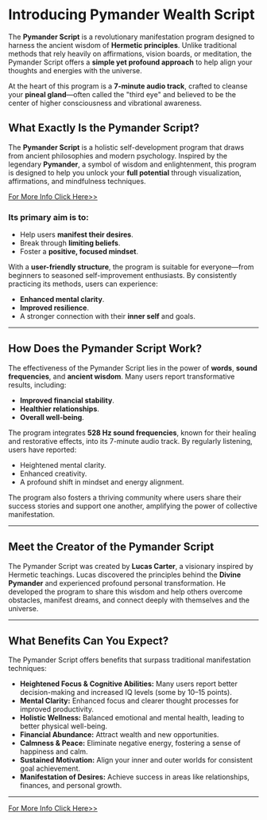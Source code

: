 # Introducing Pymander Wealth Script

The **Pymander Script** is a revolutionary manifestation program designed to harness the ancient wisdom of **Hermetic principles**. Unlike traditional methods that rely heavily on affirmations, vision boards, or meditation, the Pymander Script offers a **simple yet profound approach** to help align your thoughts and energies with the universe.

At the heart of this program is a **7-minute audio track**, crafted to cleanse your **pineal gland**—often called the "third eye" and believed to be the center of higher consciousness and vibrational awareness.

## What Exactly Is the Pymander Script?

The **Pymander Script** is a holistic self-development program that draws from ancient philosophies and modern psychology. Inspired by the legendary **Pymander**, a symbol of wisdom and enlightenment, this program is designed to help you unlock your **full potential** through visualization, affirmations, and mindfulness techniques.

[For More Info Click Here>>](https://pymandderscript.com/)
### Its primary aim is to:

- Help users **manifest their desires**.
- Break through **limiting beliefs**.
- Foster a **positive, focused mindset**.

With a **user-friendly structure**, the program is suitable for everyone—from beginners to seasoned self-improvement enthusiasts. By consistently practicing its methods, users can experience:

- **Enhanced mental clarity**.
- **Improved resilience**.
- A stronger connection with their **inner self** and goals.

---

## How Does the Pymander Script Work?

The effectiveness of the Pymander Script lies in the power of **words**, **sound frequencies**, and **ancient wisdom**. Many users report transformative results, including:

- **Improved financial stability**.
- **Healthier relationships**.
- **Overall well-being**.

The program integrates **528 Hz sound frequencies**, known for their healing and restorative effects, into its 7-minute audio track. By regularly listening, users have reported:

- Heightened mental clarity.
- Enhanced creativity.
- A profound shift in mindset and energy alignment.

The program also fosters a thriving community where users share their success stories and support one another, amplifying the power of collective manifestation.

---

## Meet the Creator of the Pymander Script

The Pymander Script was created by **Lucas Carter**, a visionary inspired by Hermetic teachings. Lucas discovered the principles behind the **Divine Pymander** and experienced profound personal transformation. He developed the program to share this wisdom and help others overcome obstacles, manifest dreams, and connect deeply with themselves and the universe.

---

## What Benefits Can You Expect?

The Pymander Script offers benefits that surpass traditional manifestation techniques:

- **Heightened Focus & Cognitive Abilities:** Many users report better decision-making and increased IQ levels (some by 10–15 points).
- **Mental Clarity:** Enhanced focus and clearer thought processes for improved productivity.
- **Holistic Wellness:** Balanced emotional and mental health, leading to better physical well-being.
- **Financial Abundance:** Attract wealth and new opportunities.
- **Calmness & Peace:** Eliminate negative energy, fostering a sense of happiness and calm.
- **Sustained Motivation:** Align your inner and outer worlds for consistent goal achievement.
- **Manifestation of Desires:** Achieve success in areas like relationships, finances, and personal growth.

---
[For More Info Click Here>>](https://pymandderscript.com/)
